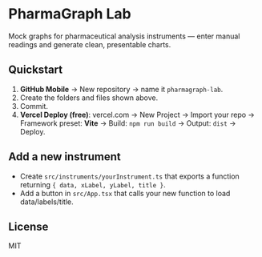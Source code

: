 # PharmaGraph Lab

Mock graphs for pharmaceutical analysis instruments — enter manual readings and generate clean, presentable charts.

## Quickstart
1. **GitHub Mobile** → New repository → name it `pharmagraph-lab`.
2. Create the folders and files shown above.
3. Commit.
4. **Vercel Deploy (free)**: vercel.com → New Project → Import your repo → Framework preset: **Vite** → Build: `npm run build` → Output: `dist` → Deploy.

## Add a new instrument
- Create `src/instruments/yourInstrument.ts` that exports a function returning `{ data, xLabel, yLabel, title }`.
- Add a button in `src/App.tsx` that calls your new function to load data/labels/title.

## License
MIT